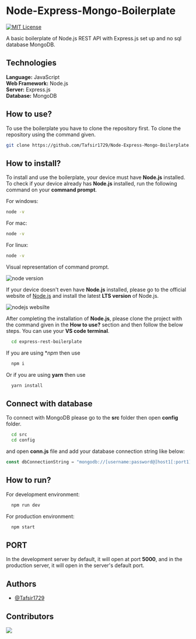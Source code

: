 # Node-Express-Mongo-Boilerplate

[![MIT License](https://img.shields.io/badge/License-MIT-green.svg)](https://choosealicense.com/licenses/mit/)

A basic boilerplate of Node.js REST API with Express.js set up and no sql database MongoDB.

## Technologies

**Language:** JavaScript <br/>
**Web Framework:** Node.js <br/>
**Server:** Express.js <br/>
**Database:** MongoDB <br/>

## How to use?

To use the boilerplate you have to clone the repository first. To clone the repository using the command given.

```bash
git clone https://github.com/Tafsir1729/Node-Express-Mongo-Boilerplate.git
```

## How to install?

To install and use the boilerplate, your device must have **Node.js** installed. To check if your device already has **Node.js** installed, run the following command on your **command prompt**.

For windows:

```bash
node -v
```

For mac:

```bash
node -v
```

For linux:

```bash
node -v
```

Visual representation of command prompt.

![node version](https://i.ibb.co/cQg6SMS/image.png "node version")

If your device doesn't even have **Node.js** installed, please go to the official website of [Node.js](https://nodejs.org/en/) and install the latest **LTS version** of Node.js.

![nodejs websilte](https://i.postimg.cc/gdJ4VYMD/image.png "nodejs website")

After completing the installation of **Node.js**, please clone the project with the command given in the **How to use?** section and then follow the below steps. You can use your **VS code terminal**.

```bash
  cd express-rest-boilerplate
```

If you are using \*_npm_ then use

```bash
  npm i
```

Or if you are using **yarn** then use

```bash
  yarn install
```

## Connect with database

To connect with MongoDB please go to the **src** folder then open **config** folder.

```bash
  cd src
  cd config
```

and open **conn.js** file and add your database connection string like below:

```js
const dbConnectionString = "mongodb://[username:password@]host1[:port1][,...hostN[:portN]][/[defaultauthdb][?options]]";
```

## How to run?

For development environment:

```bash
  npm run dev
```

For production environment:

```bash
  npm start
```

## PORT

In the development server by default, it will open at port **5000**, and in the production server, it will open in the server's default port.

## Authors

- [@Tafsir1729](https://github.com/Tafsir1729)

## Contributors

<a href="https://github.com/tafsir1729/express-rest-boilerplate/graphs/contributors">
  <img src="https://contrib.rocks/image?repo=tafsir1729/Node-Express-Mongo-Boilerplate" />
</a>
